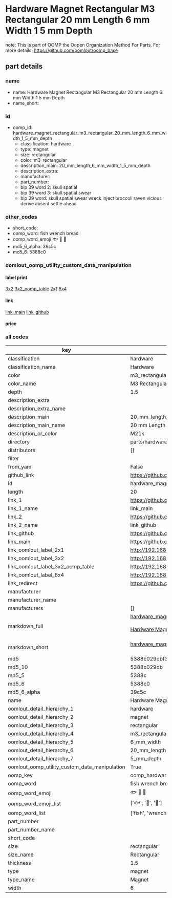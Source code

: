 # Hardware Magnet Rectangular M3 Rectangular 20 mm Length 6 mm Width 1 5 mm Depth  

note: This is part of OOMP the Oopen Organization Method For Parts. For more details: https://github.com/oomlout/oomp_base

##  part details
  







### name
* name: Hardware Magnet Rectangular M3 Rectangular 20 mm Length 6 mm Width 1 5 mm Depth
* name_short: 
### id
* oomp_id: hardware_magnet_rectangular_m3_rectangular_20_mm_length_6_mm_width_1_5_mm_depth
  * classification: hardware
  * type: magnet
  * size: rectangular
  * color: m3_rectangular
  * description_main: 20_mm_length_6_mm_width_1_5_mm_depth
  * description_extra: 
  * manufacturer: 
  * part_number: 
  * bip 39 word 2: skull spatial
  * bip 39 word 3: skull spatial swear
  * bip 39 word: skull spatial swear wreck inject broccoli raven vicious derive absent settle ahead

### other_codes
* short_code: 
* oomp_word: fish wrench bread
* oomp_word_emoji :fish: :wrench: :bread:
* md5_6_alpha: 39c5c
* md5_6: 5388c0






### oomlout_oomp_utility_custom_data_manipulation
#### label print
[3x2](http://192.168.1.245:1112/?label=oomp%2039c5c)
[3x2_oomp_table](http://192.168.1.108:1112/?label=oomp%2039c5c)
[2x1](http://192.168.1.242:1112/?label=oomp%2039c5c)
[6x4](http://192.168.1.55:1112/?label=oomp%2039c5c)    

#### link

[link_main](https://github.com/oomlout/oomlout_oomp_version_1_messy/tree/main/parts/hardware_magnet_rectangular_m3_rectangular_20_mm_length_6_mm_width_1_5_mm_depth) [link_github](https://github.com/oomlout/oomlout_oomp_version_1_messy/tree/main/parts/hardware_magnet_rectangular_m3_rectangular_20_mm_length_6_mm_width_1_5_mm_depth)                             

#### price







### all codes 
| key | value |  
| --- | --- |  
| classification | hardware |  
| classification_name | Hardware |  
| color | m3_rectangular |  
| color_name | M3 Rectangular |  
| depth | 1.5 |  
| description_extra |  |  
| description_extra_name |  |  
| description_main | 20_mm_length_6_mm_width_1_5_mm_depth |  
| description_main_name | 20 mm Length 6 mm Width 1 5 mm Depth |  
| description_or_color | M21k |  
| directory | parts/hardware_magnet_rectangular_m3_rectangular_20_mm_length_6_mm_width_1_5_mm_depth |  
| distributors | [] |  
| filter |  |  
| from_yaml | False |  
| github_link | https://github.com/oomlout/oomlout_oomp_part_src/tree/main/parts/hardware_magnet_rectangular_m3_rectangular_20_mm_length_6_mm_width_1_5_mm_depth |  
| id | hardware_magnet_rectangular_m3_rectangular_20_mm_length_6_mm_width_1_5_mm_depth |  
| length | 20 |  
| link_1 | https://github.com/oomlout/oomlout_oomp_version_1_messy/tree/main/parts/hardware_magnet_rectangular_m3_rectangular_20_mm_length_6_mm_width_1_5_mm_depth |  
| link_1_name | link_main |  
| link_2 | https://github.com/oomlout/oomlout_oomp_version_1_messy/tree/main/parts/hardware_magnet_rectangular_m3_rectangular_20_mm_length_6_mm_width_1_5_mm_depth |  
| link_2_name | link_github |  
| link_github | https://github.com/oomlout/oomlout_oomp_version_1_messy/tree/main/parts/hardware_magnet_rectangular_m3_rectangular_20_mm_length_6_mm_width_1_5_mm_depth |  
| link_main | https://github.com/oomlout/oomlout_oomp_version_1_messy/tree/main/parts/hardware_magnet_rectangular_m3_rectangular_20_mm_length_6_mm_width_1_5_mm_depth |  
| link_oomlout_label_2x1 | http://192.168.1.242:1112/?label=oomp%2039c5c |  
| link_oomlout_label_3x2 | http://192.168.1.245:1112/?label=oomp%2039c5c |  
| link_oomlout_label_3x2_oomp_table | http://192.168.1.108:1112/?label=oomp%2039c5c |  
| link_oomlout_label_6x4 | http://192.168.1.55:1112/?label=oomp%2039c5c |  
| link_redirect | https://github.com/oomlout/oomlout_oomp_version_1_messy/tree/main/parts/hardware_magnet_rectangular_m3_rectangular_20_mm_length_6_mm_width_1_5_mm_depth |  
| manufacturer |  |  
| manufacturer_name |  |  
| manufacturers | [] |  
| markdown_full | [hardware_magnet_rectangular_m3_rectangular_20_mm_length_6_mm_width_1_5_mm_depth](none)<br>[](none)<br>[Hardware Magnet Rectangular M3 Rectangular 20 Mm Length 6 Mm Width 1 5 Mm Depth](none)<br><br> |  
| markdown_short | [hardware_magnet_rectangular_m3_rectangular_20_mm_length_6_mm_width_1_5_mm_depth](none)<br><br> |  
| md5 | 5388c029dbf3964c71ba0fe3b7342656 |  
| md5_10 | 5388c029db |  
| md5_5 | 5388c |  
| md5_6 | 5388c0 |  
| md5_6_alpha | 39c5c |  
| name | Hardware Magnet Rectangular M3 Rectangular 20 mm Length 6 mm Width 1 5 mm Depth |  
| oomlout_detail_hierarchy_1 | hardware |  
| oomlout_detail_hierarchy_2 | magnet |  
| oomlout_detail_hierarchy_3 | rectangular |  
| oomlout_detail_hierarchy_4 | m3_rectangular |  
| oomlout_detail_hierarchy_5 | 6_mm_width |  
| oomlout_detail_hierarchy_6 | 20_mm_length |  
| oomlout_detail_hierarchy_7 | 5_mm_depth |  
| oomlout_oomp_utility_custom_data_manipulation | True |  
| oomp_key | oomp_hardware_magnet_rectangular_m3_rectangular_20_mm_length_6_mm_width_1_5_mm_depth |  
| oomp_word | fish wrench bread |  
| oomp_word_emoji | :fish: :wrench: :bread: |  
| oomp_word_emoji_list | [':fish:', ':wrench:', ':bread:'] |  
| oomp_word_list | ['fish', 'wrench', 'bread'] |  
| part_number |  |  
| part_number_name |  |  
| short_code |  |  
| size | rectangular |  
| size_name | Rectangular |  
| thickness | 1.5 |  
| type | magnet |  
| type_name | Magnet |  
| width | 6 |  
